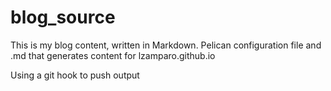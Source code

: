 # blog_source

This is my blog content, written in Markdown. Pelican configuration file and .md that generates content for lzamparo.github.io

Using a git hook to push output
